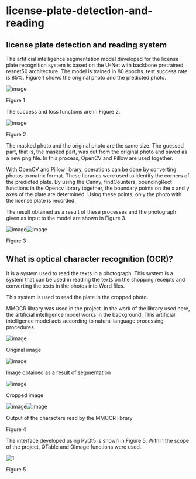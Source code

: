 # license-plate-detection-and-reading
## license plate detection and reading system

The artificial intelligence segmentation model developed for the license plate recognition system is based on the U-Net with backbone pretrained resnet50 architecture. The model is trained in 80 epochs. test success rate is 85%. Figure 1 shows the original photo and the predicted photo.

![image](https://user-images.githubusercontent.com/71135790/190699460-34aff292-ed06-4d8d-89ad-923a3e153bab.png)


 Figure 1
 
The success and loss functions are in Figure 2.

![image](https://user-images.githubusercontent.com/71135790/190699800-d9edb9a3-3b51-46ba-b4a2-cb2b155746ac.png)

 Figure 2
 
The masked photo and the original photo are the same size. The guessed part, that is, the masked part, was cut from the original photo and saved as a new png file. In this process, OpenCV and Pillow are used together.

With OpenCV and Pillow library, operations can be done by converting photos to matrix format. These libraries were used to identify the corners of the predicted plate. By using the Canny, findCounters, boundingRect functions in the Opencv library together, the boundary points on the x and y axes of the plate are determined. Using these points, only the photo with the license plate is recorded.

The result obtained as a result of these processes and the photograph given as input to the model are shown in Figure 3.

![image](https://user-images.githubusercontent.com/71135790/190700250-d906aa67-ae66-4678-a863-1f83b9213d6f.png)![image](https://user-images.githubusercontent.com/71135790/190700277-ad88c268-e307-4685-b791-f89e0ab738aa.png)

Figure 3


## What is optical character recognition (OCR)?

It is a system used to read the texts in a photograph. This system is a system that can be used in reading the texts on the shopping receipts and converting the texts in the photos into Word files.

This system is used to read the plate in the cropped photo.

MMOCR library was used in the project. In the work of the library used here, the artificial intelligence model works in the background. This artificial intelligence model acts according to natural language processing procedures.


![image](https://user-images.githubusercontent.com/71135790/190700809-a417207e-9bab-4dc2-a6d7-8a2d328470d1.png)

Original image

![image](https://user-images.githubusercontent.com/71135790/190700949-b5e8e966-311a-45aa-a4d5-c75789d70537.png)

Image obtained as a result of segmentation

![image](https://user-images.githubusercontent.com/71135790/190701033-c5a1af16-bfdf-403a-bfcd-6c58d2bd93b1.png)

Cropped image

![image](https://user-images.githubusercontent.com/71135790/190701095-74b62ccf-2b4a-46cf-a112-549b4608b88d.png)![image](https://user-images.githubusercontent.com/71135790/190701117-712be092-4aeb-46d7-93b7-6d410afe478f.png)

Output of the characters read by the MMOCR library

Figure 4

The interface developed using PyQt5 is shown in Figure 5. Within the scope of the project, QTable and QImage functions were used.

![1](https://user-images.githubusercontent.com/71135790/190703878-8a6e5a57-d3a7-47fd-b4a5-3f1aa68b0d1d.png)

Figure 5





